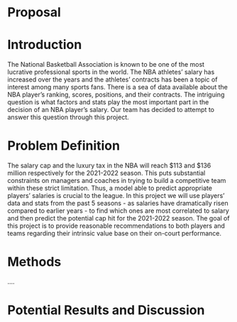 # Proposal
# Introduction
The National Basketball Association is known to be one of the most lucrative professional sports in the world. The NBA athletes’ salary has increased over the years and the athletes’ contracts has been a topic of interest among many sports fans. There is a sea of data available about the NBA player’s ranking, scores, positions, and their contracts. The intriguing question is what factors and stats play the most important part in the decision of an NBA player’s salary. Our team has decided to attempt to answer this question through this project.


# Problem Definition
The salary cap and the luxury tax in the NBA will reach $113 and $136 million respectively for the 2021-2022 season. This puts substantial constraints on managers and coaches in trying to build a competitive team within these strict limitation. Thus, a model able to predict appropriate players’ salaries is crucial to the league. 
In this project we will use players’ data and stats from the past 5 seasons - as salaries have dramatically risen compared to earlier years - to find which ones are most correlated to salary and then predict the potential cap hit for the 2021-2022 season. The goal of this project is to provide reasonable recommendations to both players and teams regarding their intrinsic value base on their on-court performance.

# Methods

....

# Potential Results and Discussion
